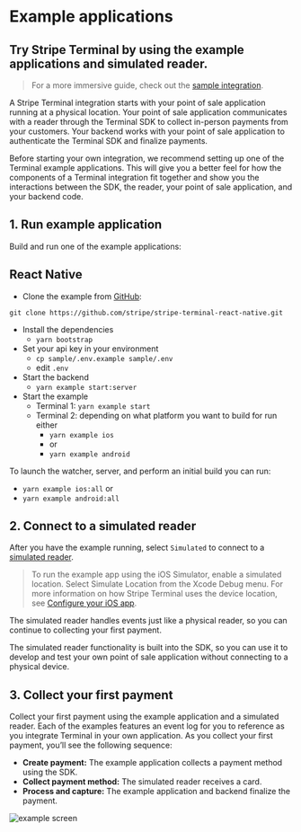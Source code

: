 # Example applications

## Try Stripe Terminal by using the example applications and simulated reader.

> For a more immersive guide, check out the [sample integration](https://stripe.com/docs/terminal/integration-builder).

A Stripe Terminal integration starts with your point of sale application running at a physical location. Your point of sale application communicates with a reader through the Terminal SDK to collect in-person payments from your customers. Your backend works with your point of sale application to authenticate the Terminal SDK and finalize payments.

Before starting your own integration, we recommend setting up one of the Terminal example applications. This will give you a better feel for how the components of a Terminal integration fit together and show you the interactions between the SDK, the reader, your point of sale application, and your backend code.

## 1. Run example application

Build and run one of the example applications:

## React Native

- Clone the example from [GitHub](https://github.com/stripe/stripe-terminal-react-native):

```
git clone https://github.com/stripe/stripe-terminal-react-native.git
```

- Install the dependencies
  - `yarn bootstrap`
- Set your api key in your environment
  - `cp sample/.env.example sample/.env`
  - edit `.env`
- Start the backend
  - `yarn example start:server`
- Start the example
  - Terminal 1: `yarn example start`
  - Terminal 2: depending on what platform you want to build for run either
    - `yarn example ios`
    - or
    - `yarn example android`

To launch the watcher, server, and perform an initial build you can run:

- `yarn example ios:all`
  or
- `yarn example android:all`

## 2. Connect to a simulated reader

After you have the example running, select `Simulated` to connect to a [simulated reader](https://stripe.com/docs/terminal/references/testing#simulated-reader).

> To run the example app using the iOS Simulator, enable a simulated location. Select Simulate Location from the Xcode Debug menu. For more information on how Stripe Terminal uses the device location, see [Configure your iOS app](./set-up-your-sdk.md#configure-your-app).

The simulated reader handles events just like a physical reader, so you can continue to collecting your first payment.

The simulated reader functionality is built into the SDK, so you can use it to develop and test your own point of sale application without connecting to a physical device.

## 3. Collect your first payment

Collect your first payment using the example application and a simulated reader. Each of the examples features an event log for you to reference as you integrate Terminal in your own application. As you collect your first payment, you’ll see the following sequence:

- **Create payment:** The example application collects a payment method using the SDK.
- **Collect payment method:** The simulated reader receives a card.
- **Process and capture:** The example application and backend finalize the payment.

![example screen](./assets/log-screen.png)
